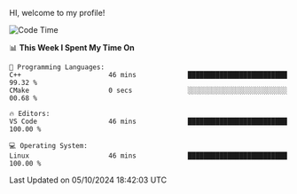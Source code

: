 HI, welcome to my profile!
<!--START_SECTION:waka-->
![Code Time](http://img.shields.io/badge/Code%20Time-1%2C897%20hrs%2022%20mins-blue)

📊 **This Week I Spent My Time On** 

```text
💬 Programming Languages: 
C++                      46 mins             █████████████████████████   99.32 % 
CMake                    0 secs              ░░░░░░░░░░░░░░░░░░░░░░░░░   00.68 % 

🔥 Editors: 
VS Code                  46 mins             █████████████████████████   100.00 % 

💻 Operating System: 
Linux                    46 mins             █████████████████████████   100.00 % 
```


 Last Updated on 05/10/2024 18:42:03 UTC
<!--END_SECTION:waka-->
